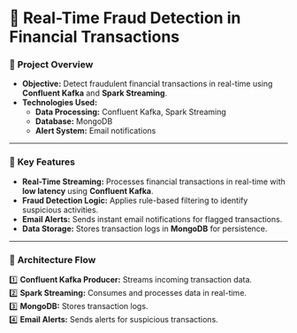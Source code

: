 # 🚀 Real-Time Fraud Detection in Financial Transactions

### 🔹 **Project Overview**
- **Objective:** Detect fraudulent financial transactions in real-time using **Confluent Kafka** and **Spark Streaming**.  
- **Technologies Used:**  
  - **Data Processing:** Confluent Kafka, Spark Streaming  
  - **Database:** MongoDB  
  - **Alert System:** Email notifications  

---

### 🔹 **Key Features**
- **Real-Time Streaming:** Processes financial transactions in real-time with **low latency** using **Confluent Kafka**.  
- **Fraud Detection Logic:** Applies rule-based filtering to identify suspicious activities.  
- **Email Alerts:** Sends instant email notifications for flagged transactions.  
- **Data Storage:** Stores transaction logs in **MongoDB** for persistence.  

---

### 🔹 **Architecture Flow**
1️⃣ **Confluent Kafka Producer:** Streams incoming transaction data.  
2️⃣ **Spark Streaming:** Consumes and processes data in real-time.  
3️⃣ **MongoDB:** Stores transaction logs.  
4️⃣ **Email Alerts:** Sends alerts for suspicious transactions.  
